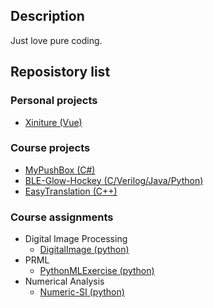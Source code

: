 ## Description

Just love pure coding.

## Reposistory list

### Personal projects

+ [Xiniture (Vue)](https://github.com/weixr18/Xiniture)

### Course projects

+ [MyPushBox (C#)](https://github.com/weixr18/MyPushBox)
+ [BLE-Glow-Hockey (C/Verilog/Java/Python)](https://github.com/weixr18/BLE-Glow-Hockey)
+ [EasyTranslation (C++)](https://github.com/weixr18/EasyTranslation)

### Course assignments

+ Digital Image Processing
  + [DigitalImage (python)](https://github.com/weixr18/DigitalImage)
+ PRML
  + [PythonMLExercise (python)](https://github.com/weixr18/PythonMLExercise)
+ Numerical Analysis
  + [Numeric-SI (python)](https://github.com/weixr18/NumericSI)
